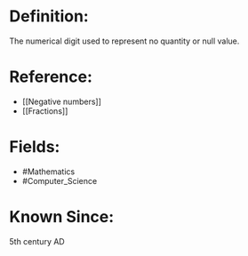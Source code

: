 

# Definition:
The numerical digit used to represent no quantity or null value.

# Reference:
- [[Negative numbers]]
- [[Fractions]]

# Fields: 
- #Mathematics
- #Computer_Science

# Known Since:
5th century AD

